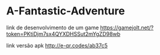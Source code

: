 # A-Fantastic-Adventure
link de desenvolvimento de um game
https://gamejolt.net/?token=PKtiDjm7sx4QYXDHSSut2mYgZD98wb

link versão apk
http://e-qr.codes/ab37c5
